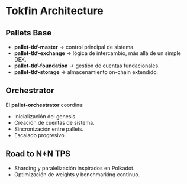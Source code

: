 # Tokfin Architecture

## Pallets Base
- **pallet-tkf-master** → control principal de sistema.
- **pallet-tkf-exchange** → lógica de intercambio, más allá de un simple DEX.
- **pallet-tkf-foundation** → gestión de cuentas fundacionales.
- **pallet-tkf-storage** → almacenamiento on-chain extendido.

## Orchestrator
El **pallet-orchestrator** coordina:
- Inicialización del genesis.
- Creación de cuentas de sistema.
- Sincronización entre pallets.
- Escalado progresivo.

## Road to N*N TPS
- Sharding y paralelización inspirados en Polkadot.
- Optimización de weights y benchmarking continuo.
